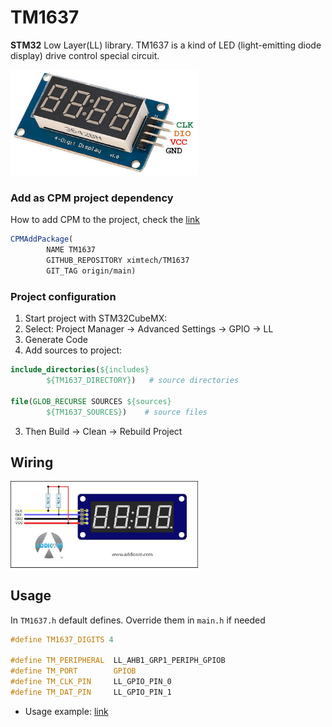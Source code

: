 # TM1637

**STM32** Low Layer(LL) library. TM1637 is a kind of LED (light-emitting diode display) drive control special circuit.

<img src="https://github.com/ximtech/TM1637/blob/main/example/TM1637.PNG" alt="image" width="300"/>

### Add as CPM project dependency

How to add CPM to the project, check the [link](https://github.com/cpm-cmake/CPM.cmake)

```cmake
CPMAddPackage(
        NAME TM1637
        GITHUB_REPOSITORY ximtech/TM1637
        GIT_TAG origin/main)
```

### Project configuration

1. Start project with STM32CubeMX:
2. Select: Project Manager -> Advanced Settings -> GPIO -> LL
3. Generate Code
4. Add sources to project:

```cmake
include_directories(${includes}
        ${TM1637_DIRECTORY})   # source directories

file(GLOB_RECURSE SOURCES ${sources}
        ${TM1637_SOURCES})    # source files
```

3. Then Build -> Clean -> Rebuild Project

## Wiring

<img src="https://github.com/ximtech/TM1637/blob/main/example/wiring.PNG" alt="image" width="300"/>

## Usage

In `TM1637.h` default defines. Override them in `main.h` if needed

```c
#define TM1637_DIGITS 4

#define TM_PERIPHERAL  LL_AHB1_GRP1_PERIPH_GPIOB
#define TM_PORT        GPIOB
#define TM_CLK_PIN     LL_GPIO_PIN_0
#define TM_DAT_PIN     LL_GPIO_PIN_1
```

- Usage example: [link](https://github.com/ximtech/TM1637/blob/main/example/example.c)
